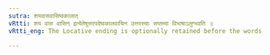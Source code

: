 ```yaml
---
sutra: शयवासवासिष्वकालात्
vRtti: शय वास वासिन् इत्येतेषूत्तरपदेष्वकालवाचिन उत्तरस्याः सप्तम्या विभाषाऽलुग्भवति ॥
vRtti_eng: The Locative ending is optionally retained before the words शय, वास and वासिन् when the preceding word does not denote time, and ends in a consonant or short अ ॥

---
```

